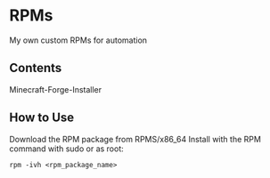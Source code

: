 # RPMs
My own custom RPMs for automation

## Contents

Minecraft-Forge-Installer 

## How to Use

Download the RPM package from RPMS/x86_64
Install with the RPM command with sudo or as root: 

```rpm -ivh <rpm_package_name>``` 

